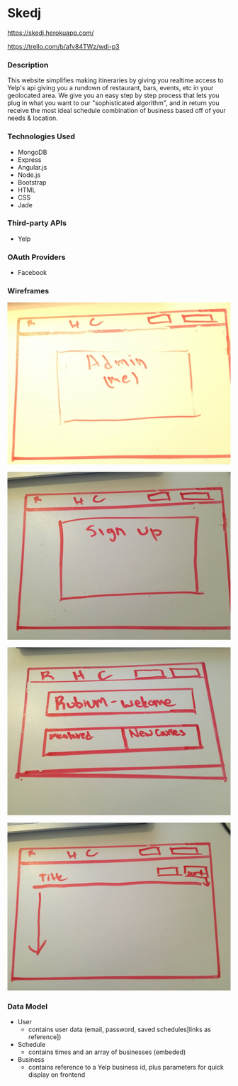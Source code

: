 # Skedj

https://skedj.herokuapp.com/

https://trello.com/b/afv84TWz/wdi-p3

### Description

This website simplifies making itineraries by giving you realtime access to Yelp's api giving you a rundown of restaurant, bars, events, etc in your geolocated area. We give you an easy step by step process that lets you plug in what you want to our "sophisticated algorithm", and in return you receive the most ideal schedule combination of business based off of your needs & location.

### Technologies Used

- MongoDB
- Express
- Angular.js
- Node.js
- Bootstrap
- HTML
- CSS
- Jade

### Third-party APIs

- Yelp

### OAuth Providers

- Facebook

### Wireframes

  ![first_screen](wireframes/FullSizeRender.jpg)

 ![second_screen](wireframes/FullSizeRender[1].jpg)

 ![third_screen](wireframes/IMG_0268.jpg)

 ![fourth_screen](wireframes/IMG_0269.jpg)

### Data Model


- User
  - contains user data (email, password, saved schedules[links as reference])
- Schedule
  - contains times and an array of businesses (embeded)
- Business
  - contains reference to a Yelp business id, plus parameters for quick display on frontend

